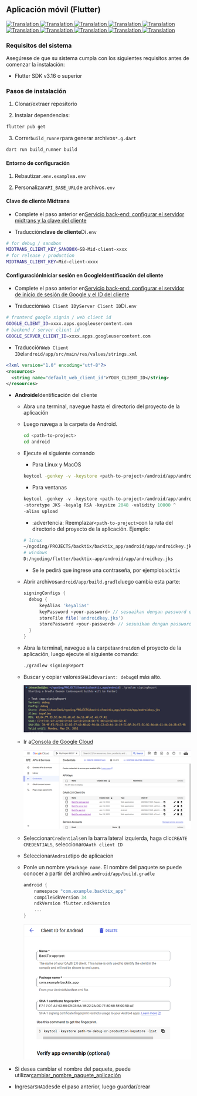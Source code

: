 ## Aplicación móvil (Flutter)

<a href="./mobile-app.md">
  <img alt="Translation" src="https://img.shields.io/badge/Bahasa_Indonesia-blue?style=for-the-badge&logo=googletranslate&logoColor=blue&labelColor=white">
</a>
<a href="./mobile-app.en.md">
  <img alt="Translation" src="https://img.shields.io/badge/English-blue?style=for-the-badge&logo=googletranslate&logoColor=blue&labelColor=white">
</a>
<a href="./mobile-app.zh-CN.md">
  <img alt="Translation" src="https://img.shields.io/badge/简体中文-blue?style=for-the-badge&logo=googletranslate&logoColor=blue&labelColor=white">
</a>
<a href="./mobile-app.ja.md">
  <img alt="Translation" src="https://img.shields.io/badge/日本語-blue?style=for-the-badge&logo=googletranslate&logoColor=blue&labelColor=white">
</a>
<a href="./mobile-app.ar.md">
  <img alt="Translation" src="https://img.shields.io/badge/Arabic_عربي-blue?style=for-the-badge&logo=googletranslate&logoColor=blue&labelColor=white">
</a>
<a href="./mobile-app.pt.md">
  <img alt="Translation" src="https://img.shields.io/badge/Português-blue?style=for-the-badge&logo=googletranslate&logoColor=blue&labelColor=white">
</a>
<a href="./mobile-app.es.md">
  <img alt="Translation" src="https://img.shields.io/badge/Español-blue?style=for-the-badge&logo=googletranslate&logoColor=blue&labelColor=white">
</a>
<a href="./mobile-app.fr.md">
  <img alt="Translation" src="https://img.shields.io/badge/Français-blue?style=for-the-badge&logo=googletranslate&logoColor=blue&labelColor=white">
</a>
<a href="./mobile-app.vi.md">
  <img alt="Translation" src="https://img.shields.io/badge/Tiếng_Việt-blue?style=for-the-badge&logo=googletranslate&logoColor=blue&labelColor=white">
</a>
<a href="./mobile-app.hi.md">
  <img alt="Translation" src="https://img.shields.io/badge/Hindi_हिंदी-blue?style=for-the-badge&logo=googletranslate&logoColor=blue&labelColor=white">
</a>

### Requisitos del sistema

Asegúrese de que su sistema cumpla con los siguientes requisitos antes de comenzar la instalación:

-   Flutter SDK v3.16 o superior

### Pasos de instalación

1.  Clonar/extraer repositorio

2.  Instalar dependencias:

```bash
flutter pub get
```

3.  Correr`build_runner`para generar archivos`*.g.dart`

```bash
dart run build_runner build
```

#### Entorno de configuración

1.  Rebautizar`.env.example`a`.env`

2.  Personalizar`API_BASE_URL`de archivos`.env`

#### Clave de cliente Midtrans

-   Complete el paso anterior en[Servicio back-end: configurar el servidor midtrans y la clave del cliente](api-service.md#setup-midtrans-server--client-key)

-   Traducción**clave de cliente**Di`.env`

```sh
# for debug / sandbox
MIDTRANS_CLIENT_KEY_SANDBOX=SB-Mid-client-xxxx
# for release / production
MIDTRANS_CLIENT_KEY=Mid-client-xxxx
```

#### Configuración**Iniciar sesión en Google**Identificación del cliente

-   Complete el paso anterior en[Servicio back-end: configurar el servidor de inicio de sesión de Google y el ID del cliente](api-service.md#setup-google-sign-in-server--client-id)

-   Traducción`Web Client ID`y`Server Client ID`Di`.env`

```sh
# frontend google signin / web client id
GOOGLE_CLIENT_ID=xxxx.apps.googleusercontent.com
# backend / server client id
GOOGLE_SERVER_CLIENT_ID=xxxx.apps.googleusercontent.com
```

-   Traducción`Web Client ID`el`android/app/src/main/res/values/strings.xml`

```xml
<?xml version="1.0" encoding="utf-8"?>
<resources>
  <string name="default_web_client_id">YOUR_CLIENT_ID</string> 
</resources>
```

-   **Androide**Identificación del cliente

    -   Abra una terminal, navegue hasta el directorio del proyecto de la aplicación

    -   Luego navega a la carpeta de Android.

        ```bash
        cd <path-to-project>
        cd android
        ```

    -   Ejecute el siguiente comando

        -   Para Linux y MacOS

        ```bash
        keytool -genkey -v -keystore <path-to-project>/android/app/androidkey.jks -keyalg RSA -keysize 2048 -validity 10000 -alias keyalias

        ```

        -   Para ventanas

        ```powershell
        keytool -genkey -v -keystore <path-to-project>/android/app/androidkey.jks ^
        -storetype JKS -keyalg RSA -keysize 2048 -validity 10000 ^
        -alias upload
        ```

        -   :advertencia: Reemplazar`<path-to-project>`con la ruta del directorio del proyecto de la aplicación.
            Ejemplo:

        ```bash
        # linux
        ~/ngoding/PROJECTS/backtix/backtix_app/android/app/androidkey.jks
        # windows
        D:/ngoding/flutter/backtix-app/android/app/androidkey.jks
        ```

        -   Se le pedirá que ingrese una contraseña, por ejemplo`backtix`

    -   Abrir archivos`android/app/build.gradle`luego cambia esta parte:
        ```gradle
        signingConfigs {
          debug {
              keyAlias 'keyalias'
              keyPassword <your-password> // sesuaikan dengan password dari langkah sebelumnya
              storeFile file('androidkey.jks')
              storePassword <your-password> // sesuaikan dengan password dari langkah sebelumnya
          }
        }
        ```

    -   Abra la terminal, navegue a la carpeta`android`en el proyecto de la aplicación, luego ejecute el siguiente comando:

        ```bash
        ./gradlew signingReport
        ```

    -   Buscar y copiar valores`SHA1`de`variant: debug`el más alto.

        ![Terminal](/assets/Screenshot_5.png)

    -   Ir a[Consola de Google Cloud](https://console.cloud.google.com)

        ![Cloud Console](/assets/Screenshot_2.png)

    -   Seleccionar`Credentials`en la barra lateral izquierda, haga clic`CREATE CREDENTIALS`, seleccionar`OAuth client ID`

    -   Seleccionar`Android`tipo de aplicacion

    -   Ponle un nombre y`Package name`. El nombre del paquete se puede conocer a partir del archivo.`android/app/build.gradle`

        ```gradle
        android {
            namespace "com.example.backtix_app"
            compileSdkVersion 34
            ndkVersion flutter.ndkVersion
            ...
        }
        ```

        ![Cloud Console](/assets/Screenshot_6.png)


-   Si desea cambiar el nombre del paquete, puede utilizar[cambiar_nombre_paquete_aplicación](https://pub.dev/packages/change_app_package_name)

-   Ingresar`SHA1`desde el paso anterior, luego guardar/crear
